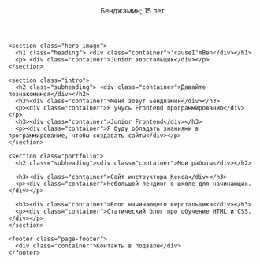 <!DOCTYPE html>
<html lang="ru">
  <head>
    <meta charset="UTF-8">
    <link rel="stylesheet" href="styl.css">
    <title>Портфолио Junior верстальщика</title>
	<link href="" rel="stylesheet">
  </head>

  <body>
    <header class="page-header">
      Бенджамин; 15 лет
    </header>

    <section class="hero-image">
      <h1 class="heading"> <div class="container">'causeI'mBen</div></h1>
      <p> <div class="container">Junior верстальщик</div></p>
    </section>

    <section class="intro">
      <h2 class="subheading"> <div class="container">Давайте познакомимся</div></h2>
      <h3><div class="container">Меня зовут Бенджамин</div></h3>
      <p><div class="container">Я учусь Frontend программированию</div></p>
      <h3><div class="container">Junior Frontend</div></h3>
      <p><div class="container">Я буду обладать знаниями в программирование, чтобы создавать сайты</div></p>
    </section>

    <section class="portfolio">
      <h2 class="subheading"><div class="container">Мои работы</div></h2>

      <h3><div class="container">Сайт инструктора Кекса</div></h3>
      <p><div class="container">Небольшой лендинг о школе для начинающих.</div></p>

      <h3><div class="container">Блог начинающего верстальщика</div></h3>
      <p><div class="container">Статический блог про обучение HTML и CSS.</div></p>
    </section>

    <footer class="page-footer">
      <div class="container">Контакты в подвале</div>
    </footer>
  </body>
</html>
